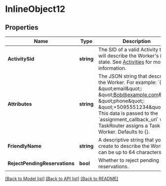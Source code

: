 # InlineObject12

## Properties

Name | Type | Description | Notes
------------ | ------------- | ------------- | -------------
**ActivitySid** | **string** | The SID of a valid Activity that will describe the Worker&#39;s initial state. See [Activities](https://www.twilio.com/docs/taskrouter/api/activity) for more information. | [optional] 
**Attributes** | **string** | The JSON string that describes the Worker. For example: &#x60;{ \&quot;email\&quot;: \&quot;Bob@example.com\&quot;, \&quot;phone\&quot;: \&quot;+5095551234\&quot; }&#x60;. This data is passed to the &#x60;assignment_callback_url&#x60; when TaskRouter assigns a Task to the Worker. Defaults to {}. | [optional] 
**FriendlyName** | **string** | A descriptive string that you create to describe the Worker. It can be up to 64 characters long. | [optional] 
**RejectPendingReservations** | **bool** | Whether to reject pending reservations. | [optional] 

[[Back to Model list]](../README.md#documentation-for-models) [[Back to API list]](../README.md#documentation-for-api-endpoints) [[Back to README]](../README.md)


